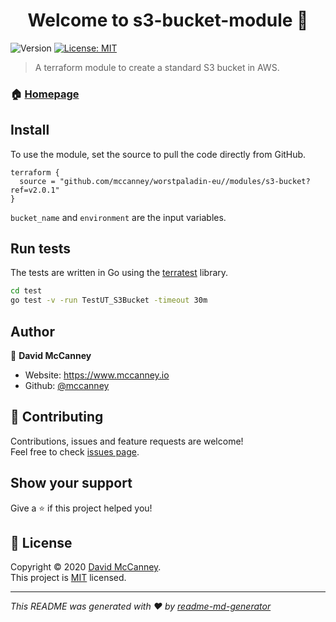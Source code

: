 <h1 align="center">Welcome to s3-bucket-module 👋</h1>
<p>
  <img alt="Version" src="https://img.shields.io/badge/version-2.0.1-blue.svg?cacheSeconds=2592000" />
  <a href="https://github.com/mccanney/worstpaladin-eu/blob/master/LICENSE.md" target="_blank">
    <img alt="License: MIT" src="https://img.shields.io/badge/License-MIT-yellow.svg" />
  </a>
</p>

> A terraform module to create a standard S3 bucket in AWS.

### 🏠 [Homepage](https://github.com/mccanney/worstpaladin-eu/modules/s3-bucket)

## Install

To use the module, set the source to pull the code directly from GitHub.

```hcl
terraform {
  source = "github.com/mccanney/worstpaladin-eu//modules/s3-bucket?ref=v2.0.1"
}
```

`bucket_name` and `environment` are the input variables.

## Run tests

The tests are written in Go using the [terratest](https://terratest.gruntwork.io/) library.

```sh
cd test
go test -v -run TestUT_S3Bucket -timeout 30m
```

## Author

👤 **David McCanney**

- Website: https://www.mccanney.io
- Github: [@mccanney](https://github.com/mccanney)

## 🤝 Contributing

Contributions, issues and feature requests are welcome!<br />Feel free to check [issues page](https://github.com/mccanney/worstpaladin-eu/issues).

## Show your support

Give a ⭐️ if this project helped you!

## 📝 License

Copyright © 2020 [David McCanney](https://github.com/mccanney).<br />
This project is [MIT](https://github.com/mccanney/worstpaladin-eu/blob/master/LICENSE.md) licensed.

---

_This README was generated with ❤️ by [readme-md-generator](https://github.com/kefranabg/readme-md-generator)_
